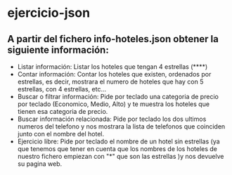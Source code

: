 # ejercicio-json
## A partir del fichero info-hoteles.json obtener la siguiente información:

  * Listar información: Listar los hoteles que tengan 4 estrellas (****)
  * Contar información: Contar los hoteles que existen, ordenados por estrellas, es decir, mostrara el numero de hoteles que hay con 5 estrellas, con 4 estrellas, etc...
  * Buscar o filtrar información: Pide por teclado una categoria de precio por teclado (Economico, Medio, Alto) y te muestra los hoteles que tienen esa categoria de precio.
  * Buscar información relacionada: Pide por teclado los dos ultimos numeros del telefono y nos mostrara la lista de telefonos que coinciden junto con el nombre del hotel.
  * Ejercicio libre: Pide por teclado el nombre de un hotel sin estrellas (ya que tenemos que tener en cuenta que los nombres de los hoteles de nuestro fichero empiezan con "*" que son las estrellas )y nos devuelve su pagina web. 
  
